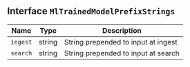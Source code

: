 ## Interface `MlTrainedModelPrefixStrings`

| Name | Type | Description |
| - | - | - |
| `ingest` | string | String prepended to input at ingest |
| `search` | string | String prepended to input at search |
